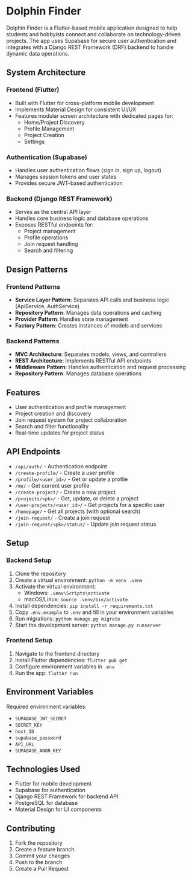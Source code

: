 # Dolphin Finder

Dolphin Finder is a Flutter-based mobile application designed to help students and hobbyists connect and collaborate on technology-driven projects. The app uses Supabase for secure user authentication and integrates with a Django REST Framework (DRF) backend to handle dynamic data operations.

## System Architecture

### Frontend (Flutter)
- Built with Flutter for cross-platform mobile development
- Implements Material Design for consistent UI/UX
- Features modular screen architecture with dedicated pages for:
  - Home/Project Discovery
  - Profile Management
  - Project Creation
  - Settings

### Authentication (Supabase)
- Handles user authentication flows (sign in, sign up, logout)
- Manages session tokens and user states
- Provides secure JWT-based authentication

### Backend (Django REST Framework)
- Serves as the central API layer
- Handles core business logic and database operations
- Exposes RESTful endpoints for:
  - Project management
  - Profile operations
  - Join request handling
  - Search and filtering

## Design Patterns

### Frontend Patterns
- **Service Layer Pattern**: Separates API calls and business logic (ApiService, AuthService)
- **Repository Pattern**: Manages data operations and caching
- **Provider Pattern**: Handles state management
- **Factory Pattern**: Creates instances of models and services

### Backend Patterns
- **MVC Architecture**: Separates models, views, and controllers
- **REST Architecture**: Implements RESTful API endpoints
- **Middleware Pattern**: Handles authentication and request processing
- **Repository Pattern**: Manages database operations

## Features

- User authentication and profile management
- Project creation and discovery
- Join request system for project collaboration
- Search and filter functionality
- Real-time updates for project status

## API Endpoints

- `/api/auth/` - Authentication endpoint
- `/create-profile/` - Create a user profile
- `/profile/<user_id>/` - Get or update a profile
- `/me/` - Get current user profile
- `/create-project/` - Create a new project
- `/projects/<pk>/` - Get, update, or delete a project
- `/user-projects/<user_id>/` - Get projects for a specific user
- `/homepage/` - Get all projects (with optional search)
- `/join-request/` - Create a join request
- `/join-request/<pk>/status/` - Update join request status

## Setup

### Backend Setup
1. Clone the repository
2. Create a virtual environment: `python -m venv .venv`
3. Activate the virtual environment:
   - Windows: `.venv\Scripts\activate`
   - macOS/Linux: `source .venv/bin/activate`
4. Install dependencies: `pip install -r requirements.txt`
5. Copy `.env.example` to `.env` and fill in your environment variables
6. Run migrations: `python manage.py migrate`
7. Start the development server: `python manage.py runserver`

### Frontend Setup
1. Navigate to the frontend directory
2. Install Flutter dependencies: `flutter pub get`
3. Configure environment variables in `.env`
4. Run the app: `flutter run`

## Environment Variables

Required environment variables:
- `SUPABASE_JWT_SECRET`
- `SECRET_KEY`
- `host_ID`
- `supabase_password`
- `API_URL`
- `SUPABASE_ANON_KEY`

## Technologies Used

- Flutter for mobile development
- Supabase for authentication
- Django REST Framework for backend API
- PostgreSQL for database
- Material Design for UI components

## Contributing

1. Fork the repository
2. Create a feature branch
3. Commit your changes
4. Push to the branch
5. Create a Pull Request
